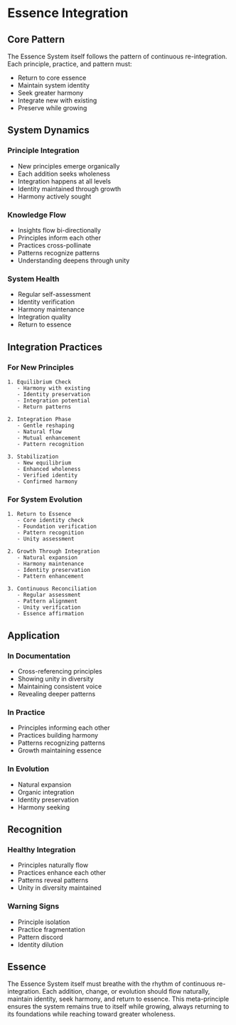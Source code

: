 # Essence Integration

## Core Pattern
The Essence System itself follows the pattern of continuous re-integration. Each principle, practice, and pattern must:
- Return to core essence
- Maintain system identity
- Seek greater harmony
- Integrate new with existing
- Preserve while growing

## System Dynamics

### Principle Integration
- New principles emerge organically
- Each addition seeks wholeness
- Integration happens at all levels
- Identity maintained through growth
- Harmony actively sought

### Knowledge Flow
- Insights flow bi-directionally
- Principles inform each other
- Practices cross-pollinate
- Patterns recognize patterns
- Understanding deepens through unity

### System Health
- Regular self-assessment
- Identity verification
- Harmony maintenance
- Integration quality
- Return to essence

## Integration Practices

### For New Principles
```
1. Equilibrium Check
   - Harmony with existing
   - Identity preservation
   - Integration potential
   - Return patterns

2. Integration Phase
   - Gentle reshaping
   - Natural flow
   - Mutual enhancement
   - Pattern recognition

3. Stabilization
   - New equilibrium
   - Enhanced wholeness
   - Verified identity
   - Confirmed harmony
```

### For System Evolution
```
1. Return to Essence
   - Core identity check
   - Foundation verification
   - Pattern recognition
   - Unity assessment

2. Growth Through Integration
   - Natural expansion
   - Harmony maintenance
   - Identity preservation
   - Pattern enhancement

3. Continuous Reconciliation
   - Regular assessment
   - Pattern alignment
   - Unity verification
   - Essence affirmation
```

## Application

### In Documentation
- Cross-referencing principles
- Showing unity in diversity
- Maintaining consistent voice
- Revealing deeper patterns

### In Practice
- Principles informing each other
- Practices building harmony
- Patterns recognizing patterns
- Growth maintaining essence

### In Evolution
- Natural expansion
- Organic integration
- Identity preservation
- Harmony seeking

## Recognition

### Healthy Integration
- Principles naturally flow
- Practices enhance each other
- Patterns reveal patterns
- Unity in diversity maintained

### Warning Signs
- Principle isolation
- Practice fragmentation
- Pattern discord
- Identity dilution

## Essence

The Essence System itself must breathe with the rhythm of continuous re-integration. Each addition, change, or evolution should flow naturally, maintain identity, seek harmony, and return to essence. This meta-principle ensures the system remains true to itself while growing, always returning to its foundations while reaching toward greater wholeness. 